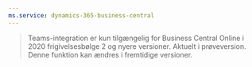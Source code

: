 ```yaml
---
ms.service: dynamics-365-business-central
---
```

> Teams-integration er kun tilgængelig for Business Central Online i 2020 frigivelsesbølge 2 og nyere versioner. Aktuelt i prøveversion. Denne funktion kan ændres i fremtidige versioner.